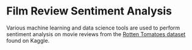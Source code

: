 # Film Review Sentiment Analysis
Various machine learning and data science tools are used to perform sentiment analysis on movie reviews from the [Rotten Tomatoes dataset](https://www.kaggle.com/c/sentiment-analysis-on-movie-reviews) found on Kaggle.
